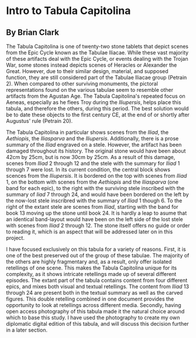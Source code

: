 # Intro to Tabula Capitolina

## By Brian Clark


The Tabula Capitolina is one of twenty-two stone tablets that depict scenes from the Epic Cycle known as the Tabulae Iliacae. While these vast majority of these artifacts deal with the Epic Cycle, or events dealing with the Trojan War, some stones instead depicts scenes of Heracles or Alexander the Great. However, due to their similar design, material, and supposed function, they are still considered part of the Tabulae Iliacae group (Petrain 2). When compared to other surviving monuments, the pictoral representations found on the various tabulae seem to resemble other artifacts from the Agustan Age. The Tabula Capitolina's repeated focus on Aeneas, especially as he flees Troy during the *Iliupersis*, helps place this tabula, and therefore the others, during this period. The best solution would be to date these objects to the first century CE, at the end of or shortly after Augustus' rule (Petrain 20).

The Tabula Capitolina in particular shows scenes from the *Iliad*, the *Aethiopis*, the *Iliasparva* and the *Iliupersis*. Additionally, there is a prose summary of the *Iliad* engraved on a stele. However, the artifact has been damaged throughout its history.  The original stone would have been about 42cm by 25cm, but is now 30cm by 25cm. As a result of this damage, scenes from *Iliad* 2 through 12 and the stele with the summary for *Iliad* 1 through 7 were lost. In its current condition, the central block shows scences from the *Iliupersis*. It is bordered on the top with scenes from *Iliad* 1, on the bottom with scenes from the *Aethiopis* and the *Iliasparva* (one band for each epic), to the right with the surviving stele inscribed with the summary of *Iiad* 7 through 24, and would have been bordered on the left by the now-lost stele inscribred with the summary of *Iliad* 1 though 6. To the right of the extant stele are scenes from *Iliad*, starting with the band for book 13 moving up the stone until book 24. It is hardly a leap to asume that an identical band-layout would have been on the left side of the lost stele with scenes from *Iliad* 2 through 12. The stone itself offers no guide or order to reading it, which is an aspect that will be addressed later on in this project. 

I have focused exclusively on this tabula for a variety of reasons. First, it is one of the best preserved out of the group of these tabulae. The majority of the others are highly fragmentary and, as a result, only offer isolated retellings of one scene. This makes the Tabula Capitolina unique for its complexity, as it shows intricate retellings made up of several different episodes. The extant part of the tabula contains content from four different epics, and mixes both visual and textual retellings. The content from *Iliad* 13 through 24 are present both in the textual summary as well as the carved figures. This double retelling combined in one document provides the opportunity to look at retellings across different media. Secondly, having open access photography of this tabula made it the natural choice around which to base this study. I have used the photography to create my own diplomatic digital edition of this tabula, and will discuss this decision further in a later section. 
